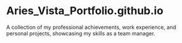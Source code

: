 # Aries_Vista_Portfolio.github.io
A collection of my professional achievements, work experience, and personal projects, showcasing my skills as a team manager.
